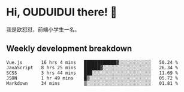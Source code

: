 # Hi, OUDUIDUI there!  👋

[comment]: <> ([<img align="right" width="50%" src="https://github-readme-stats.vercel.app/api?username=OUDUIDUI&theme=dark&show_icons=true">]&#40;https://metrics.lecoq.io/OUDUIDUI?template=classic&#41;)

我是欧怼怼，前端小学生一名。

##  Weekly development breakdown

<!--START_SECTION:waka-->
```text
Vue.js       16 hrs 4 mins   ████████████▓░░░░░░░░░░░░   50.24 % 
JavaScript   8 hrs 25 mins   ██████▓░░░░░░░░░░░░░░░░░░   26.34 % 
SCSS         3 hrs 44 mins   ███░░░░░░░░░░░░░░░░░░░░░░   11.69 % 
JSON         1 hr 49 mins    █▒░░░░░░░░░░░░░░░░░░░░░░░   05.72 % 
Markdown     34 mins         ▒░░░░░░░░░░░░░░░░░░░░░░░░   01.81 % 
```
<!--END_SECTION:waka-->